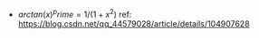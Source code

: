 - $arctan(x)^prime = 1 / (1 + x^2)$
ref: https://blog.csdn.net/qq_44579028/article/details/104907628